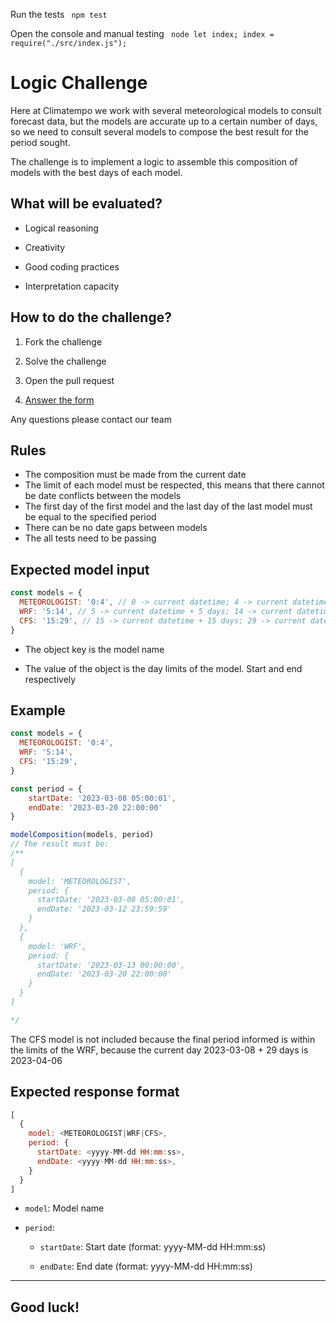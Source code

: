 Run the tests
<code>
npm test
</code>

Open the console and manual testing
<code>
node
let index; index = require("./src/index.js");
</code>

# Logic Challenge

Here at Climatempo we work with several meteorological models to consult forecast data, but the models are accurate up to a certain number of days, so we need to consult several models to compose the best result for the period sought.

The challenge is to implement a logic to assemble this composition of models with the best days of each model.

## What will be evaluated?

- Logical reasoning

- Creativity

- Good coding practices

- Interpretation capacity

## How to do the challenge?

1. Fork the challenge

2. Solve the challenge

3. Open the pull request

4. [Answer the form](https://docs.google.com/forms/d/e/1FAIpQLSfPIwojh04iSxIrrOJSyrMvYcStLpoO3luR11ZxBY_pkWsjGA/viewform)

Any questions please contact our team

## Rules

- The composition must be made from the current date
- The limit of each model must be respected, this means that there cannot be date conflicts between the models
- The first day of the first model and the last day of the last model must be equal to the specified period
- There can be no date gaps between models
- The all tests need to be passing

## Expected model input

```javascript
const models = {
  METEOROLOGIST: '0:4', // 0 -> current datetime; 4 -> current datetime + 4 days
  WRF: '5:14', // 5 -> current datetime + 5 days; 14 -> current datetime + 14 days
  CFS: '15:29', // 15 -> current datetime + 15 days; 29 -> current datetime + 29 days
}
```

- The object key is the model name

- The value of the object is the day limits of the model. Start and end respectively

## Example

```javascript
const models = {
  METEOROLOGIST: '0:4',
  WRF: '5:14',
  CFS: '15:29',
}

const period = {
	startDate: '2023-03-08 05:00:01',
	endDate: '2023-03-20 22:00:00'
}

modelComposition(models, period)
// The result must be:
/**
[
  {
    model: 'METEOROLOGIST',
    period: {
      startDate: '2023-03-08 05:00:01',
      endDate: '2023-03-12 23:59:59'
    }
  },
  {
    model: 'WRF',
    period: {
      startDate: '2023-03-13 00:00:00',
      endDate: '2023-03-20 22:00:00'
    }
  }
]

*/
```
The CFS model is not included because the final period informed is within the limits of the WRF,
because the current day 2023-03-08 + 29 days is 2023-04-06

## Expected response format

```javascript
[
  {
    model: <METEOROLOGIST|WRF|CFS>,
    period: {
      startDate: <yyyy-MM-dd HH:mm:ss>,
      endDate: <yyyy-MM-dd HH:mm:ss>,
    }
  }
]
```

- `model`: Model name

- `period`:

	- `startDate`: Start date (format: yyyy-MM-dd HH:mm:ss)

	- `endDate`: End date (format: yyyy-MM-dd HH:mm:ss)

-------------------------------------------------------------------------------------------------

## Good luck!